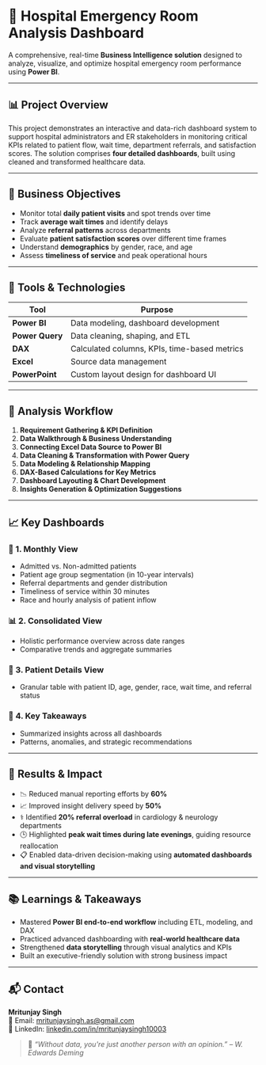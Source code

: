 # 🏥 Hospital Emergency Room Analysis Dashboard

A comprehensive, real-time **Business Intelligence solution** designed to analyze, visualize, and optimize hospital emergency room performance using **Power BI**.

---

## 📊 Project Overview

This project demonstrates an interactive and data-rich dashboard system to support hospital administrators and ER stakeholders in monitoring critical KPIs related to patient flow, wait time, department referrals, and satisfaction scores. The solution comprises **four detailed dashboards**, built using cleaned and transformed healthcare data.

---

## 🎯 Business Objectives

- Monitor total **daily patient visits** and spot trends over time  
- Track **average wait times** and identify delays  
- Analyze **referral patterns** across departments  
- Evaluate **patient satisfaction scores** over different time frames  
- Understand **demographics** by gender, race, and age  
- Assess **timeliness of service** and peak operational hours  

---

## 🧰 Tools & Technologies

| Tool         | Purpose                                |
|--------------|-----------------------------------------|
| **Power BI** | Data modeling, dashboard development    |
| **Power Query** | Data cleaning, shaping, and ETL     |
| **DAX**      | Calculated columns, KPIs, time-based metrics |
| **Excel**    | Source data management                  |
| **PowerPoint** | Custom layout design for dashboard UI |

---

## 🔁 Analysis Workflow

1. **Requirement Gathering & KPI Definition**  
2. **Data Walkthrough & Business Understanding**  
3. **Connecting Excel Data Source to Power BI**  
4. **Data Cleaning & Transformation with Power Query**  
5. **Data Modeling & Relationship Mapping**  
6. **DAX-Based Calculations for Key Metrics**  
7. **Dashboard Layouting & Chart Development**  
8. **Insights Generation & Optimization Suggestions**

---

## 📈 Key Dashboards

### 📅 1. Monthly View
- Admitted vs. Non-admitted patients  
- Patient age group segmentation (in 10-year intervals)  
- Referral departments and gender distribution  
- Timeliness of service within 30 minutes  
- Race and hourly analysis of patient inflow  

### 📊 2. Consolidated View
- Holistic performance overview across date ranges  
- Comparative trends and aggregate summaries

### 🧾 3. Patient Details View
- Granular table with patient ID, age, gender, race, wait time, and referral status  

### 📌 4. Key Takeaways
- Summarized insights across all dashboards  
- Patterns, anomalies, and strategic recommendations

---

## 🚀 Results & Impact

- 📉 Reduced manual reporting efforts by **60%**  
- 📈 Improved insight delivery speed by **50%**  
- ⚕️ Identified **20% referral overload** in cardiology & neurology departments  
- 🕒 Highlighted **peak wait times during late evenings**, guiding resource reallocation  
- 📋 Enabled data-driven decision-making using **automated dashboards and visual storytelling**

---


## 📚 Learnings & Takeaways

- Mastered **Power BI end-to-end workflow** including ETL, modeling, and DAX  
- Practiced advanced dashboarding with **real-world healthcare data**  
- Strengthened **data storytelling** through visual analytics and KPIs  
- Built an executive-friendly solution with strong business impact

---
## 📬 Contact

**Mritunjay Singh**  
📧 Email: mritunjaysingh.as@gmail.com  
🔗 LinkedIn: [linkedin.com/in/mritunjaysingh10003](https://linkedin.com/in/mritunjaysingh10003)  

> 🧠 *“Without data, you're just another person with an opinion.” – W. Edwards Deming*

